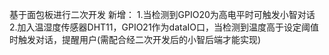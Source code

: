 基于面包板进行二次开发
新增：
1.当检测到GPIO20为高电平时可触发小智对话
2.加入温湿度传感器DHT11，GPIO21作为dataIO口，当检测到温度高于设定阈值时触发对话，提醒用户(需配合经二次开发后的小智后端才能实现)
